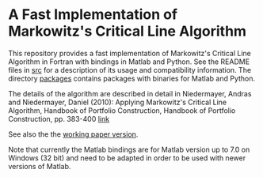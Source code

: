 A Fast Implementation of Markowitz's Critical Line Algorithm
============================================================

This repository provides a fast implementation of Markowitz's Critical Line Algorithm 
in Fortran with bindings in Matlab and Python. See the README files in [src](src/) for a 
description of its usage and compatibility information. The directory [packages](packages/) 
contains packages with binaries for Matlab and Python.

The details of the algorithm are described in detail in
Niedermayer, Andras and Niedermayer, Daniel (2010): Applying Markowitz's Critical Line 
Algorithm, Handbook of Portfolio Construction, Handbook of Portfolio Construction, 
pp. 383-400 [link](http://link.springer.com/chapter/10.1007/978-0-387-77439-8_12)

See also the the [working paper version](http://ideas.repec.org/p/ube/dpvwib/dp0701.html).

Note that currently the Matlab bindings are for Matlab version up to 7.0 on Windows 
(32 bit) and need to be adapted in order to be used with newer versions of Matlab.
